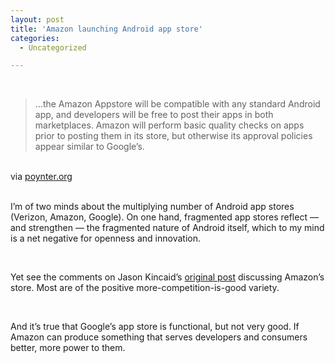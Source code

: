 ```yaml
---
layout: post
title: 'Amazon launching Android app store'
categories:
  - Uncategorized

---
```


<div class="posterous_bookmarklet_entry"><br /><blockquote class="posterous_medium_quote">&#8230;the Amazon Appstore will be compatible with any standard Android app, and developers will be free to post their apps in both marketplaces. Amazon will perform basic quality checks on apps prior to posting them in its store, but otherwise its approval policies appear similar to Google’s.</blockquote><br /><div class="posterous_quote_citation">via <a href="http://www.poynter.org/latest-news/media-lab/mobile-media/113094/amazon-launching-its-own-app-store-for-android-devices/">poynter.org</a></div><br /><p>I&#8217;m of two minds about the multiplying number of Android app stores (Verizon, Amazon, Google). On one hand, fragmented app stores reflect &#8212; and strengthen &#8212; the fragmented nature of Android itself, which to my mind is a net negative for openness and innovation.</p><br /><p>Yet see the comments on Jason Kincaid&#8217;s <a href="http://techcrunch.com/2011/01/05/amazon-android-app-store-2/">original post</a> discussing Amazon&#8217;s store. Most are of the positive more-competition-is-good variety.</p><br /><p>And it&#8217;s true that Google&#8217;s app store is functional, but not very good. If Amazon can produce something that serves developers and consumers better, more power to them.</p><br /></div><div class="blogger-post-footer"><img width="1" height="1" src="https://blogger.googleusercontent.com/tracker/8920950033468593796-8504159752720791271?l=openmobile.blogspot.com" alt="" /></div>
